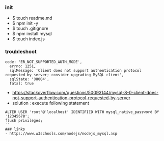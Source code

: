 ### init

- $ touch readme.md
- $ npm init -y
- $ touch .gitignore
- $ npm install mysql
- $ touch index.js

### troubleshoot
```
code: 'ER_NOT_SUPPORTED_AUTH_MODE',
  errno: 1251,
  sqlMessage: 'Client does not support authentication protocol requested by server; consider upgrading MySQL client',
  sqlState: '08004',
  fatal: true
```
- https://stackoverflow.com/questions/50093144/mysql-8-0-client-does-not-support-authentication-protocol-requested-by-server
- solution :  execute following statement
```
ALTER USER 'root'@'localhost' IDENTIFIED WITH mysql_native_password BY '12345678';
flush privileges;
``
### links
- https://www.w3schools.com/nodejs/nodejs_mysql.asp